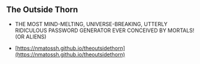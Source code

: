 ## The Outside Thorn

* THE MOST MIND-MELTING, UNIVERSE-BREAKING, UTTERLY RIDICULOUS PASSWORD GENERATOR EVER CONCEIVED BY MORTALS! (OR ALIENS)

* [https://nmatossh.github.io/theoutsidethorn](https://nmatossh.github.io/theoutsidethorn)

